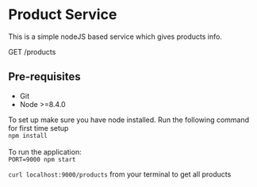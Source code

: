 # Product Service #

This is a simple nodeJS based service which gives products info.

GET /products <br/>

## Pre-requisites
* Git
* Node >=8.4.0

To set up make sure you have node installed. Run the following command for first time setup<br/>
`npm install`
<br/>
<br/>
To run the application: <br/>
`PORT=9000 npm start`

`curl localhost:9000/products` from your terminal to get all products
